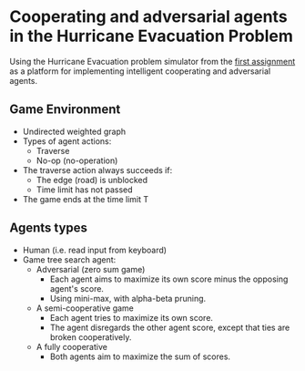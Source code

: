 # Cooperating and adversarial agents in the Hurricane Evacuation Problem

Using the Hurricane Evacuation problem simulator from the [first assignment](https://github.com/lina994/AI_Ass1 "link to simulator description") as a platform for implementing intelligent cooperating and adversarial agents.

## Game Environment
* Undirected weighted graph
* Types of agent actions:
    * Traverse
    * No-op (no-operation)
* The traverse action always succeeds if:
    * The edge (road) is unblocked
    * Time limit has not passed
* The game ends at the time limit T


## Agents types
* Human (i.e. read input from keyboard)
* Game tree search agent:
    * Adversarial (zero sum game)
        * Each agent aims to maximize its own score minus the opposing agent's score.
        * Using mini-max, with alpha-beta pruning.
    * A semi-cooperative game
        * Each agent tries to maximize its own score.
        * The agent disregards the other agent score, except that ties are broken cooperatively.
    * A fully cooperative
        * Both agents aim to maximize the sum of scores.


